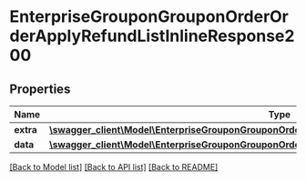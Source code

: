 # EnterpriseGrouponGrouponOrderOrderApplyRefundListInlineResponse200

## Properties
Name | Type | Description | Notes
------------ | ------------- | ------------- | -------------
**extra** | [**\swagger_client\Model\EnterpriseGrouponGrouponOrderOrderApplyRefundListExtraBody**](EnterpriseGrouponGrouponOrderOrderApplyRefundListExtraBody.md) |  | [optional] 
**data** | [**\swagger_client\Model\EnterpriseGrouponGrouponOrderOrderApplyRefundListInlineResponse200Data**](EnterpriseGrouponGrouponOrderOrderApplyRefundListInlineResponse200Data.md) |  | [optional] 

[[Back to Model list]](../README.md#documentation-for-models) [[Back to API list]](../README.md#documentation-for-api-endpoints) [[Back to README]](../README.md)

